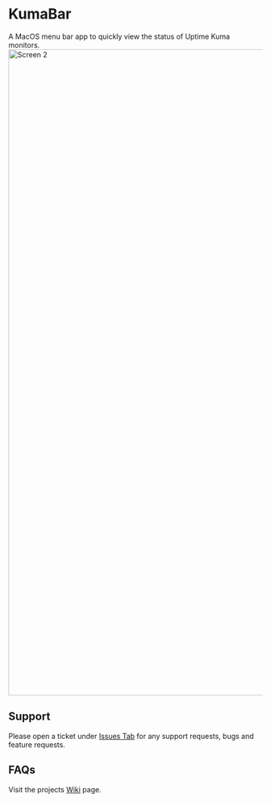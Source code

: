# KumaBar
A MacOS menu bar app to quickly view the status of Uptime Kuma monitors.
<img width="1280" alt="Screen 2" src="https://github.com/user-attachments/assets/cd6f56ac-835d-4a23-9abd-0d8018963de6" />



## Support
Please open a ticket under [Issues Tab](https://github.com/cyclistguy/KumaBar/issues) for any support requests, bugs and feature requests.

## FAQs
Visit the projects [Wiki](https://github.com/cyclistguy/KumaBar/wiki) page.
